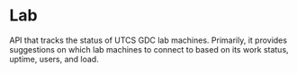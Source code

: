 # Lab

API that tracks the status of UTCS GDC lab machines. Primarily, it provides suggestions on which lab machines to connect to based on its work status, uptime, users, and load.
